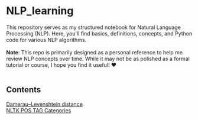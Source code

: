 # NLP_learning
This repository serves as my structured notebook for Natural Language Processing (NLP). Here, you'll find basics, definitions, concepts, and Python code for various NLP algorithms.
<br><br>
**Note**: This repo is primarily designed as a personal reference to help me review NLP concepts over time. While it may not be as polished as a formal tutorial or course, I hope you find it useful! ❤️
<br><br>
## Contents
[Damerau–Levenshtein distance](https://github.com/MeysamAgah/NLP_learning/blob/main/Damerau%E2%80%93Levenshtein%20distance.md)
<br>
[NLTK POS TAG Categories](https://github.com/MeysamAgah/NLP_learning/blob/main/NLTK_pos_tag_categories.md)
